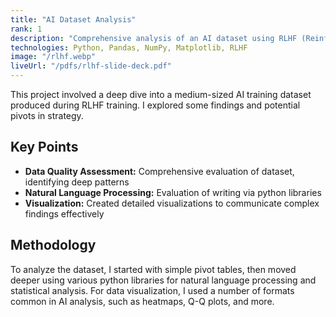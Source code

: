 ```yaml
---
title: "AI Dataset Analysis"
rank: 1
description: "Comprehensive analysis of an AI dataset using RLHF (Reinforcement Learning from Human Feedback) methodology"
technologies: Python, Pandas, NumPy, Matplotlib, RLHF
image: "/rlhf.webp"
liveUrl: "/pdfs/rlhf-slide-deck.pdf"
---
```


This project involved a deep dive into a medium-sized AI training dataset produced during RLHF training. I explored some findings and potential pivots in strategy.

## Key Points

*   **Data Quality Assessment:** Comprehensive evaluation of dataset, identifying deep patterns
*   **Natural Language Processing:** Evaluation of writing via python libraries
*   **Visualization:** Created detailed visualizations to communicate complex findings effectively

## Methodology

To analyze the dataset, I started with simple pivot tables, then moved deeper using various python libraries for natural language processing and statistical analysis. For data visualization, I used a number of formats common in AI analysis, such as heatmaps, Q-Q plots, and more. 